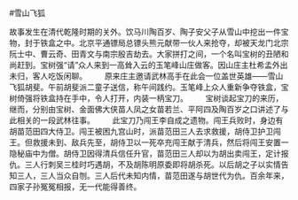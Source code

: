 #雪山飞狐

故事发生在清代乾隆时期的关外。饮马川陶百岁、陶子安父子从雪山中挖出一件宝物，封于铁盒之中。北京平通镖局总镖头熊元献带一伙人来抢夺，却被天龙门北宗阮士中、曹云奇、田青文与南宗殷吉劫去。大家拼打之间，一个名叫宝树的丑陋和尚赶到。宝树强“请”众人来到一高耸入云的玉笔峰山庄做客。因山庄主杜希孟外出未归，客人吃饭闲聊。
　　原来庄主邀请武林高手在此会一位盖世英雄——雪山飞狐胡斐。午前胡斐派二童子送信，称午间践约。玉笔峰上众人重新争夺铁盒，宝树倚强将铁盒持在手中，令人打开，内装一柄宝刀。
　　宝树谈起宝刀的来历，继而，分别由宝树、金面佛大侠苗人凤之女苗若兰、平阿四及陶百岁之口讲述了与此相关的一段武林往事。
　　此宝刀乃闯王李自成之遗物。闯王兵败时，身边有胡苗范田四大侍卫。闯王被困九宫山时，派苗范田三人去求救援，胡侍卫护卫闯王。但救援未到、敌兵先至，胡侍卫以一死卒充闯王献于清兵，然后将闯王安置一隐秘庙中为僧。胡侍卫因得清兵信任升官，苗范田三人却以为胡出卖闯王，定计报仇。三人行刺吴三桂时巧遇胡，不及胡陈明原委即将胡杀死。以后胡之子以实情告知三人，三人当众自刎。三人后代未知内情，苗范田遂与胡世代为仇。百余年来，四家子孙冤冤相报，无一代能得善终。